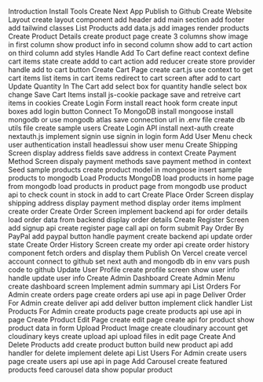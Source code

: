 Introduction
Install Tools
Create Next App
Publish to Github
Create Website Layout
create layout component
add header
add main section
add footer
add tailwind classes
List Products
add data.js
add images
render products
Create Product Details
create product page
create 3 columns
show image in first column
show product info in second column
show add to cart action on third column
add styles
Handle Add To Cart
define react context
define cart items state
create addd to cart action
add reducer
create store provider
handle add to cart button
Create Cart Page
create cart.js
use context to get cart items
list items in cart items
redirect to cart screen after add to cart
Update Quantity In The Cart
add select box for quantity
handle select box change
Save Cart Items
install js-cookie package
save and retreive cart items in cookies
Create Login Form
install react hook form
create input boxes
add login button
Connect To MongoDB
install mongoose
install mongodb or use mongodb atlas
save connection url in .env file
create db utils file
create sample users
Create Login API
install next-auth
create nextauth.js
implement signin
use signin in login form
Add User Menu
check user authentication
install headlessui
show user menu
Create Shipping Screen
display address fields
save address in context
Create Payment Method Screen
dispaly payment methods
save payment method in context
Seed sample products
create product model in mongoose
insert sample products to mongodb
Load Products MongoDB
load products in home page from mongodb
load products in product page from mongodb
use product api to check count in stock in add to cart
Create Place Order Screen
display shipping address
display payment method
display order items
implment create order
Create Order Screen
implement backend api for order details
load order data from backend
display order details
Create Register Screen
add signup api
create register page
call api on form submit
Pay Order By PayPal
add paypal button
handle payment
create backend api
update order state
Create Order History Screen
create my order api
create order history component
fetch orders and display them
Publish On Vercel
create vercel account
connect to github
set next auth and mongodb db in env vars
push code to github
Update User Profile
create profile screen
show user info
handle update user info
Create Admin Dashboard
Create Admin Menu
create dashboard screen
Implement admin summary api
List Orders For Admin
create orders page
create orders api
use api in page
Deliver Order For Admin
create deliver api
add deliver button
implement click handler
List Products For Admin
create products page
create products api
use api in page
Create Product Edit Page
create edit page
create api for product
show product data in form
Upload Product Image
create cloudinary account
get cloudinary keys
create upload api
upload files in edit page
Create And Delete Products
add create product button
build new product api
add handler for delete
implement delete api
List Users For Admin
create users page
create users api
use api in page
Add Carousel
create featured products
feed carousel data
show popular product
